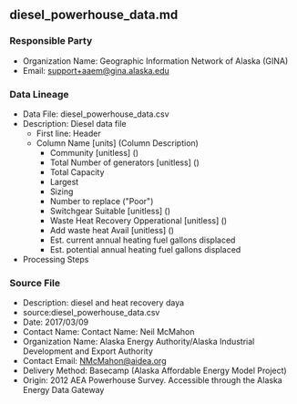## diesel_powerhouse_data.md

### Responsible Party
  * Organization Name: Geographic Information Network of Alaska (GINA)
  * Email: support+aaem@gina.alaska.edu

### Data Lineage
  * Data File: diesel_powerhouse_data.csv
  * Description: Diesel data file
    * First line: Header
    * Column Name [units] (Column Description)
      * Community [unitless] ()
      * Total Number of generators [unitless] ()
      * Total Capacity 
      * Largest
      * Sizing
      * Number to replace ("Poor")
      * Switchgear Suitable [unitless] ()
      * Waste Heat Recovery Opperational [unitless] ()
      * Add waste heat Avail [unitless] ()
      * Est. current annual heating fuel gallons displaced
      * Est. potential annual heating fuel gallons displaced 
  * Processing Steps
    
### Source File
  * Description: diesel and heat recovery daya
  * source:diesel_powerhouse_data.csv
  * Date: 2017/03/09
  * Contact Name: Contact Name: Neil McMahon
  * Organization Name: Alaska Energy Authority/Alaska Industrial Development and Export Authority
  * Contact Email: NMcMahon@aidea.org
  * Delivery Method: Basecamp (Alaska Affordable Energy Model Project)
  * Origin:  2012 AEA Powerhouse Survey.  Accessible through the Alaska Energy Data Gateway
